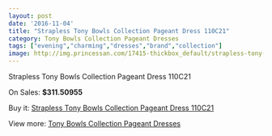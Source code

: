 ```yaml
---
layout: post
date: '2016-11-04'
title: "Strapless Tony Bowls Collection Pageant Dress 110C21"
category: Tony Bowls Collection Pageant Dresses
tags: ["evening","charming","dresses","brand","collection"]
image: http://img.princessan.com/17415-thickbox_default/strapless-tony-bowls-collection-pageant-dress-110c21.jpg
---
```

Strapless Tony Bowls Collection Pageant Dress 110C21

On Sales: **$311.50955**
<a href="https://www.princessan.com/en/tony-bowls-collection-pageant-dresses/8208-strapless-tony-bowls-collection-pageant-dress-110c21.html"><amp-img layout="responsive" width="600" height="600" src="//img.princessan.com/17415-thickbox_default/strapless-tony-bowls-collection-pageant-dress-110c21.jpg" alt="Strapless Tony Bowls Collection Pageant Dress 110C21 0" /></a>
<a href="https://www.princessan.com/en/tony-bowls-collection-pageant-dresses/8208-strapless-tony-bowls-collection-pageant-dress-110c21.html"><amp-img layout="responsive" width="600" height="600" src="//img.princessan.com/17416-thickbox_default/strapless-tony-bowls-collection-pageant-dress-110c21.jpg" alt="Strapless Tony Bowls Collection Pageant Dress 110C21 1" /></a>

Buy it: [Strapless Tony Bowls Collection Pageant Dress 110C21](https://www.princessan.com/en/tony-bowls-collection-pageant-dresses/8208-strapless-tony-bowls-collection-pageant-dress-110c21.html "Strapless Tony Bowls Collection Pageant Dress 110C21")

View more: [Tony Bowls Collection Pageant Dresses](https://www.princessan.com/en/66-tony-bowls-collection-pageant-dresses "Tony Bowls Collection Pageant Dresses")